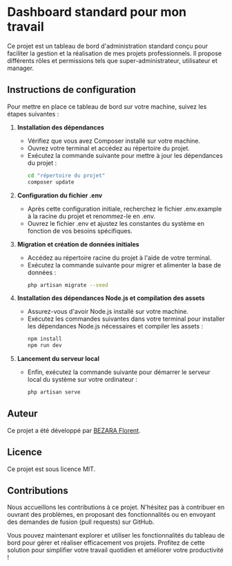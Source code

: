 # Dashboard standard pour mon travail

Ce projet est un tableau de bord d'administration standard conçu pour faciliter la gestion et la réalisation de mes projets professionnels. Il propose différents rôles et permissions tels que super-administrateur, utilisateur et manager.

## Instructions de configuration

Pour mettre en place ce tableau de bord sur votre machine, suivez les étapes suivantes :

1. **Installation des dépendances**

   - Vérifiez que vous avez Composer installé sur votre machine.
   - Ouvrez votre terminal et accédez au répertoire du projet.
   - Exécutez la commande suivante pour mettre à jour les dépendances du projet :
     ```sh
     cd "répertoire du projet"
     composer update
     ```

2. **Configuration du fichier .env**

   - Après cette configuration initiale, recherchez le fichier .env.example à la racine du projet et renommez-le en .env.
   - Ouvrez le fichier .env et ajustez les constantes du système en fonction de vos besoins spécifiques.

3. **Migration et création de données initiales**

   - Accédez au répertoire racine du projet à l'aide de votre terminal.
   - Exécutez la commande suivante pour migrer et alimenter la base de données :
     ```sh
     php artisan migrate --seed
     ```

4. **Installation des dépendances Node.js et compilation des assets**

   - Assurez-vous d'avoir Node.js installé sur votre machine.
   - Exécutez les commandes suivantes dans votre terminal pour installer les dépendances Node.js nécessaires et compiler les assets :
     ```sh
     npm install
     npm run dev
     ```

5. **Lancement du serveur local**

   - Enfin, exécutez la commande suivante pour démarrer le serveur local du système sur votre ordinateur :
     ```sh
     php artisan serve
     ```

## Auteur
Ce projet a été développé par [BEZARA Florent](https://github.com/GasyCoder).

## Licence
Ce projet est sous licence MIT. 

## Contributions
Nous accueillons les contributions à ce projet. N'hésitez pas à contribuer en ouvrant des problèmes, en proposant des fonctionnalités ou en envoyant des demandes de fusion (pull requests) sur GitHub.

Vous pouvez maintenant explorer et utiliser les fonctionnalités du tableau de bord pour gérer et réaliser efficacement vos projets. Profitez de cette solution pour simplifier votre travail quotidien et améliorer votre productivité !
